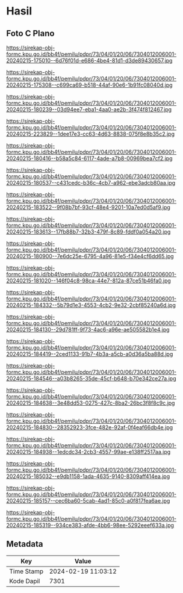 # Hasil

## Foto C Plano

https://sirekap-obj-formc.kpu.go.id/bb4f/pemilu/pdpr/73/04/01/20/06/7304012006001-20240215-175010--6d76f01d-e686-4be4-81d1-d3de89430657.jpg

https://sirekap-obj-formc.kpu.go.id/bb4f/pemilu/pdpr/73/04/01/20/06/7304012006001-20240215-175308--c699ca69-b518-44af-90e6-1b91fc08040d.jpg

https://sirekap-obj-formc.kpu.go.id/bb4f/pemilu/pdpr/73/04/01/20/06/7304012006001-20240215-180239--03d94ee7-eba1-4aa0-ae2b-3f474f812467.jpg

https://sirekap-obj-formc.kpu.go.id/bb4f/pemilu/pdpr/73/04/01/20/06/7304012006001-20240215-223829--1dee17e3-cc63-4d63-8838-075f8e8b35c2.jpg

https://sirekap-obj-formc.kpu.go.id/bb4f/pemilu/pdpr/73/04/01/20/06/7304012006001-20240215-180416--b58a5c84-6117-4ade-a7b8-00969bea7cf2.jpg

https://sirekap-obj-formc.kpu.go.id/bb4f/pemilu/pdpr/73/04/01/20/06/7304012006001-20240215-180537--c431cedc-b36c-4cb7-a962-ebe3adcb80aa.jpg

https://sirekap-obj-formc.kpu.go.id/bb4f/pemilu/pdpr/73/04/01/20/06/7304012006001-20240215-183522--9f08b7bf-93cf-48e4-9201-10a7ed0d5af9.jpg

https://sirekap-obj-formc.kpu.go.id/bb4f/pemilu/pdpr/73/04/01/20/06/7304012006001-20240215-183613--17fb88b7-32b3-479f-8c89-fddf0a054a20.jpg

https://sirekap-obj-formc.kpu.go.id/bb4f/pemilu/pdpr/73/04/01/20/06/7304012006001-20240215-180900--7e6dc25e-6795-4a96-81e5-f34e4cf6dd65.jpg

https://sirekap-obj-formc.kpu.go.id/bb4f/pemilu/pdpr/73/04/01/20/06/7304012006001-20240215-181020--146f04c8-98ca-44e7-812a-87ce51b46fa0.jpg

https://sirekap-obj-formc.kpu.go.id/bb4f/pemilu/pdpr/73/04/01/20/06/7304012006001-20240215-184332--5b79d1e3-4553-4cb2-9e32-2cbf85240a6d.jpg

https://sirekap-obj-formc.kpu.go.id/bb4f/pemilu/pdpr/73/04/01/20/06/7304012006001-20240215-184130--29d781ff-9f73-4ac6-a96e-ae505582b1e4.jpg

https://sirekap-obj-formc.kpu.go.id/bb4f/pemilu/pdpr/73/04/01/20/06/7304012006001-20240215-184419--2ced1133-91b7-4b3a-a5cb-a0d36a5ba88d.jpg

https://sirekap-obj-formc.kpu.go.id/bb4f/pemilu/pdpr/73/04/01/20/06/7304012006001-20240215-184546--a03b8265-35de-45cf-b648-b70e342ce27a.jpg

https://sirekap-obj-formc.kpu.go.id/bb4f/pemilu/pdpr/73/04/01/20/06/7304012006001-20240215-184638--3e48dd53-0275-427c-8ba2-26bc3f8f8c9c.jpg

https://sirekap-obj-formc.kpu.go.id/bb4f/pemilu/pdpr/73/04/01/20/06/7304012006001-20240215-184830--28352923-3fce-482e-92af-0f4eaf66db4e.jpg

https://sirekap-obj-formc.kpu.go.id/bb4f/pemilu/pdpr/73/04/01/20/06/7304012006001-20240215-184938--1edcdc34-2cb3-4557-99ae-e138ff2517aa.jpg

https://sirekap-obj-formc.kpu.go.id/bb4f/pemilu/pdpr/73/04/01/20/06/7304012006001-20240215-185032--e9db1158-1ada-4635-9140-8309aff414ea.jpg

https://sirekap-obj-formc.kpu.go.id/bb4f/pemilu/pdpr/73/04/01/20/06/7304012006001-20240215-185157--cec6ba60-5cab-4ad1-85c0-a0f817fea6ae.jpg

https://sirekap-obj-formc.kpu.go.id/bb4f/pemilu/pdpr/73/04/01/20/06/7304012006001-20240215-185319--934ce383-afde-4bb6-98ee-5292eeef633a.jpg


## Metadata

| Key        | Value               |
| ---------- | ------------------- |
| Time Stamp | 2024-02-19 11:03:12 |
| Kode Dapil | 7301                |




